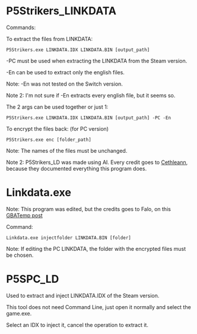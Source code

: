# P5Strikers_LINKDATA

Commands:

To extract the files from LINKDATA:
```
P5Strikers.exe LINKDATA.IDX LINKDATA.BIN [output_path]
```
-PC must be used when extracting the LINKDATA from the Steam version.

-En can be used to extract only the english files.

Note: -En was not tested on the Switch version.

Note 2: I'm not sure if -En extracts every english file, but it seems so.

The 2 args can be used together or just 1:
```
P5Strikers.exe LINKDATA.IDX LINKDATA.BIN [output_path] -PC -En
```
To encrypt the files back: (for PC version)
```
P5Strikers.exe enc [folder_path]
```
Note: The names of the files must be unchanged.

Note 2: P5Strikers_LD was made using AI. Every credit goes to [Cethleann](https://github.com/yretenai/Cethleann), because they documented everything this program does.

# Linkdata.exe

Note: This program was edited, but the credits goes to Falo, on this [GBATemp post](https://gbatemp.net/threads/dragon-quest-builders-2.528161/post-8466669)

Command:
```
Linkdata.exe injectfolder LINKDATA.BIN [folder]
```

Note: If editing the PC LINKDATA, the folder with the encrypted files must be chosen.

# P5SPC_LD

Used to extract and inject LINKDATA.IDX of the Steam version.

This tool does not need Command Line, just open it normally and select the game.exe.

Select an IDX to inject it, cancel the operation to extract it.

